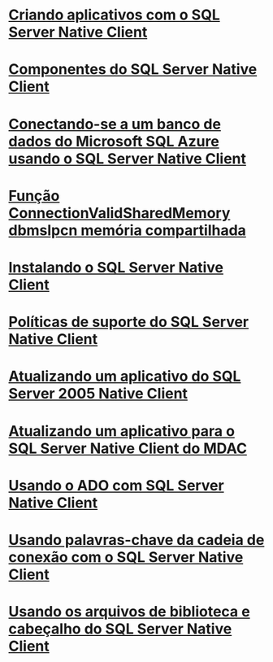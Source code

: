 # [Criando aplicativos com o SQL Server Native Client](building-applications-with-sql-server-native-client.md)
# [Componentes do SQL Server Native Client](components-of-sql-server-native-client.md)
# [Conectando-se a um banco de dados do Microsoft SQL Azure usando o SQL Server Native Client](connecting-to-a-windows-azure-sql-database-using-sql-server-native-client.md)
# [Função ConnectionValidSharedMemory dbmslpcn memória compartilhada](connectionvalidsharedmemory-function-in-dbmslpcn-dll-shared-memory.md)
# [Instalando o SQL Server Native Client](installing-sql-server-native-client.md)
# [Políticas de suporte do SQL Server Native Client](support-policies-for-sql-server-native-client.md)
# [Atualizando um aplicativo do SQL Server 2005 Native Client](updating-an-application-from-sql-server-2005-native-client.md)
# [Atualizando um aplicativo para o SQL Server Native Client do MDAC](updating-an-application-to-sql-server-native-client-from-mdac.md)
# [Usando o ADO com SQL Server Native Client](using-ado-with-sql-server-native-client.md)
# [Usando palavras-chave da cadeia de conexão com o SQL Server Native Client](using-connection-string-keywords-with-sql-server-native-client.md)
# [Usando os arquivos de biblioteca e cabeçalho do SQL Server Native Client](using-the-sql-server-native-client-header-and-library-files.md)
